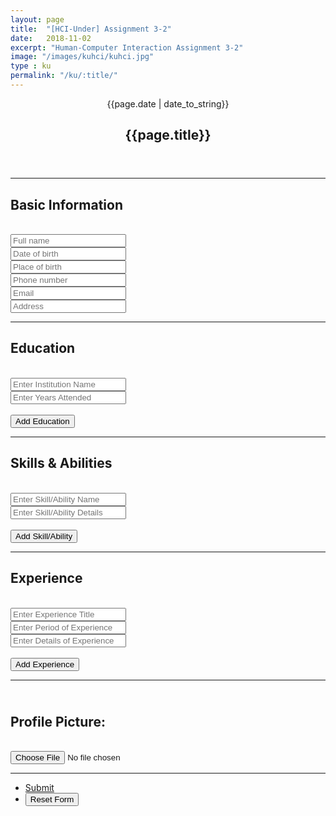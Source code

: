```yaml
---
layout: page
title:  "[HCI-Under] Assignment 3-2"
date:   2018-11-02
excerpt: "Human-Computer Interaction Assignment 3-2"
image: "/images/kuhci/kuhci.jpg"
type : ku
permalink: "/ku/:title/"
---
```

<!-- <div align="center">
<span class="date">{{page.date | date_to_string}}</span>
<h2>{{page.title}}</h2>
</div> -->

<header class="major">
      				<span class="date">{{page.date | date_to_string}}</span>
      				<h2>{{page.title}}</h2>
      			</header>    
<hr>
<h2>Basic Information</h2>
<form method="post" action="#" class="alt">
        <div class="row uniform">
			<div class="12u$">
				<br><input type="text" name="name" id="name" value="" placeholder="Full name" />
			</div>
			<div class="6u 12u$(xsmall)">
				<input type="text" name="bday" id="bday" value="" placeholder="Date of birth" />
			</div>
			<!-- Break -->
			<div class="6u 12u$(xsmall)">
				<input type="text" name="bloc" id="bloc" value="" placeholder="Place of birth" />
			</div>
            <div class="6u 12u$(xsmall)">
				<input type="text" name="phone" id="phone" value="" placeholder="Phone number" />
			</div>
			<div class="6u 12u$(xsmall)">
				<input type="email" name="email" id="email" value="" placeholder="Email" />
			</div>
            <div class="12u$">
				<input type="text" name="addr" id="addr" value="" placeholder="Address" />            
            </div>
            <!-- Break -->
        </div>
        <hr>
        <h2>Education</h2>
        <div class="row uniform" id="education">
			<br><div class="6u 12u$(xsmall)">
				<input type="text" placeholder="Enter Institution Name" id="eduname0">
            </div>
            <div class="6u 12u$(xsmall)">
                <input type="text" placeholder="Enter Years Attended" id="edudate0">
            </div>
        </div>
            <div>
                <br><input type="button" value="Add Education" id="edumulti">
            </div>
        <hr>
        <h2>Skills & Abilities</h2>
        <div class="row uniform" id="skillsabs">
			<br><div class="6u 12u$(xsmall)">
				<input type="text" placeholder="Enter Skill/Ability Name" id="skillname0">
            </div>
            <div class="6u 12u$(xsmall)">
                <input type="text" placeholder="Enter Skill/Ability Details" id="skilldetail0">
            </div>
        </div>
            <div>
                <br><input type="button" value="Add Skill/Ability" id="skillmulti">
            </div>
        <hr>
        <h2>Experience</h2>
        <div class="row uniform" id="experience">
			<br><div class="6u 12u$(xsmall)">
				<input type="text" placeholder="Enter Experience Title" id="expname0">
            </div>
            <div class="6u 12u$(xsmall)">
                <input type="text" placeholder="Enter Period of Experience" id="exptime0">
            </div>
			<div class="12u$">
				<input type="text" name="expdetail" id="expdetail0" value="" placeholder="Enter Details of Experience" />
			</div>
        </div>
            <div>
                <br><input type="button" value="Add Experience" id="expmulti">
            </div>
        <hr>
		<div class="row uniform">
            <div id = "upload">
            <h2><br>Profile Picture:</h2>
            <br><input type="file" accept="image/*" onchange="loadFile(event)">
            <br /><img id="output" width="180"/>
            <script>
            var loadFile = function(event) {
                var output = document.getElementById('output');
                output.src = URL.createObjectURL(event.target.files[0]);
            };
            </script>
            </div>
        </div>
        <hr>
			<!-- Break -->
			<div class="12u$">
                <ul class="actions">
                    <li><a href="#" class="button special" onclick="show();">Submit</a></li>
                    <li><input type="reset" value="Reset Form"></li>
                </ul>
			</div>
	</form>
 
 <script type="text/javascript">
    function show(){
            var name = document.getElementById('name').value;
            var bday = document.getElementById('bday').value;
            var bloc = document.getElementById('bloc').value;
            var email = document.getElementById('email').value;
            var phone = document.getElementById('phone').value;
            var addr = document.getElementById('addr').value;

            var eduname = document.getElementById('eduname0').value;
            var edudate = document.getElementById('edudate0').value;

            var skillname = document.getElementById('skillname0').value;
            var skilldetail = document.getElementById('skilldetail0').value;           

            var expname = document.getElementById('expname0').value;
            var exptime = document.getElementById('exptime0').value; 
            var expdetail = document.getElementById('expdetail0').value;



            // var i =0;
            // for(i=0; i<educount;i++){
            //     var eduname[i] = document.getElementById('eduname'+i).value;
            // }

            var win = window.open("");

            win.document.write("<!DOCTYPE HTML><html><head><link rel='stylesheet' href='{{ '/assets/css/main.css' | absolute_url }}' /><noscript><link rel='stylesheet' href='{{ '/assets/css/noscript.css' | absolute_url }}' /></noscript></head><body class='is-loading'><div id='wrapper' class='fade-in'><header id='header'></header><div id='main'><section class='post'><p>");

            // //PICTURE
            // win.document.write("<input type='file' id='fileElem' multiple accept='image' onchange='handleFiles(this.files)'><div id='fileList'><p>No files selected!</p></div>");






            //NAME AND CONTACT
            win.document.write("<div><h1>"+name+"</h1><br><i>"+addr+" | "+phone+" | "+email+"</i></div><hr>");

            //BASIC INFORMATION
            win.document.write("<h2>Basic Information</h2><br /><ul><li><strong>DATE OF BIRTH: </strong>" + bday+"</li><li><strong>PLACE OF BIRTH: </strong>" + bloc + "</li></ul><hr>");

            //EDUCATION
            var x = 0;
            var educount = 0;
            educount = countedu();

            var eduname=[];
            var edudate=[];
            for(x=0; x<educount; x++){
                eduname.push(document.getElementById('eduname'+x).value);
                edudate.push(document.getElementById('edudate'+x).value);
            }
            win.document.write("<h2>Education</h2><br /><ul>");
            for(x=0; x<educount; x++){
                win.document.write("<li><strong>"+ eduname[x] +"</strong> | "+ edudate[x] +"</li>");  
            }
            win.document.write("</ul>");

            
            //SKILLS
            var z =0;
            var skillcount = 0;
            skillcount = countskill();
            var skillname=[];
            var skilldetail=[];

            for(z=0; z<skillcount; z++){
                skillname.push(document.getElementById('skillname'+z).value);
                skilldetail.push(document.getElementById('skilldetail'+z).value);
            }

            win.document.write("<hr><h2>Skills and Abilities</h2><br /><ul>");
            for(z=0; z<skillcount; z++){
                win.document.write("<li><strong>"+skillname[z]+"</strong></li><dl>"+skilldetail[z]+"</dl>");
            }
            win.document.write("</ul>");

            //EXPERIENCE
            var y = 0;
            var expcount = 0;
            expcount = countexp();
            var expname=[];
            var exptime=[];
            var expdetail=[];

            for(y=0 ; y<expcount ; y++){
                expname.push(document.getElementById('expname'+y).value);
                exptime.push(document.getElementById('exptime'+y).value);
                expdetail.push(document.getElementById('expdetail'+y).value);
            }
            win.document.write("<hr><h2>Experience</h2><br /><ul>");
            for(y=0; y<expcount;y++){
                win.document.write("<li><strong>"+ expname[y] +"</strong> | "+ exptime[y] +"</li><dl>" + expdetail[y] +"</dl>");
            }
            win.document.write("</ul>");           

            win.document.write("</p></section></div></div></body></html>");
            win.document.close();
    }
 </script>
